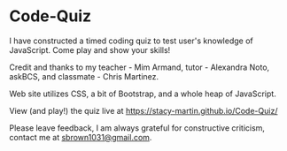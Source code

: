 # Code-Quiz

I have constructed a timed coding quiz to test user's knowledge of JavaScript. Come play and show your skills!

Credit and thanks to my teacher - Mim Armand, tutor - Alexandra Noto, askBCS, and classmate - Chris Martinez.

Web site utilizes CSS, a bit of Bootstrap, and a whole heap of JavaScript. 

View (and play!) the quiz live at https://stacy-martin.github.io/Code-Quiz/

Please leave feedback, I am always grateful for constructive criticism, contact me at sbrown1031@gmail.com.
